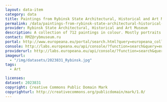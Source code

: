 ```yaml
---
layout: data-item
category: data
title: Paintings from Rybinsk State Architectural, Historical and Art Museum
permalink: /data/paintings-from-rybinsk-state-architectural-historical-and-art-museum
provider: Rybinsk State Architectural, Historical and Art Museum
description: A collection of 712 paintings in colour. Mostly portraits and historic events. 
contact: RMZ@rybmuseum.ru
portal: http://www.europeana.eu/portal/search.html?query=europeana_collectionName:2023831*&qf=painting&qf=REUSABILITY:open&rows=24
console: http://labs.europeana.eu/api/console/?function=search&query=europeana_collectionName:2023831*&qf=painting&qf=REUSABILITY:open&rows=24
providerurl: http://labs.europeana.eu/api/console/?function=search&query=europeana_collectionName:2023831*&qf=painting&qf=REUSABILITY:open&rows=24
imageurl:
  - "/img/datasets/2023831_Rybinsk.jpg"
tags:
  - Art

licenses:
dataset: 2023831
copyright: Creative Commons Public Domain Mark
copyrighturl: http://creativecommons.org/publicdomain/mark/1.0/
---
```

